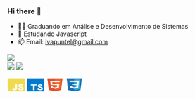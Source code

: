 ### Hi there 👋


- 👨‍🎓 Graduando em Análise e Desenvolvimento de Sistemas
- 🌱 Estudando Javascript
- 📫 Email: ivapuntel@gmail.com

<div>
  <img heigth="180em" src="https://github-readme-stats.vercel.app/api/top-langs/?username=PuntelDev&layout=compact&langs_count=16&theme=nord"/>
</div>

<div>
   <a href="https://www.linkedin.com/in/iv%C3%A3punteldevfront/" target="_blank"><img src="https://img.shields.io/badge/-LinkedIn-%230077B5?style=for-the-badge&logo=linkedin&logoColor=white" target="_blank"></a>
   <a href="https://wa.me/555193327190" target="_blank"><img src="https://img.shields.io/badge/WhatsApp-25D366?style=for-the-badge&logo=whatsapp&logoColor=white" target="_blank"></a> 
</div> 
<div style="display: inline_block"><br>
  <img align="center" alt="PuntelDev-Js" height="30" width="40" src="https://raw.githubusercontent.com/devicons/devicon/master/icons/javascript/javascript-plain.svg">
  <img align="center" alt="PuntelDev-Ts" height="30" width="40" src="https://raw.githubusercontent.com/devicons/devicon/master/icons/typescript/typescript-plain.svg">
  <img align="center" alt="PuntelDev-HTML" height="30" width="40" src="https://raw.githubusercontent.com/devicons/devicon/master/icons/html5/html5-original.svg">
  <img align="center" alt="PuntelDev-CSS" height="30" width="40" src="https://raw.githubusercontent.com/devicons/devicon/master/icons/css3/css3-original.svg">
  
</div>
